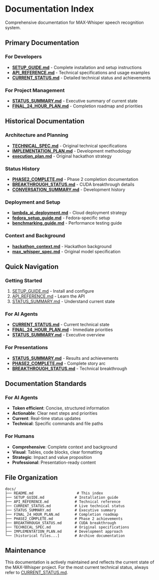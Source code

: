 # Documentation Index

Comprehensive documentation for MAX-Whisper speech recognition system.

## Primary Documentation

### For Developers
- **[SETUP_GUIDE.md](SETUP_GUIDE.md)** - Complete installation and setup instructions
- **[API_REFERENCE.md](API_REFERENCE.md)** - Technical specifications and usage examples
- **[CURRENT_STATUS.md](CURRENT_STATUS.md)** - Detailed technical status and achievements

### For Project Management
- **[STATUS_SUMMARY.md](STATUS_SUMMARY.md)** - Executive summary of current state
- **[FINAL_24_HOUR_PLAN.md](FINAL_24_HOUR_PLAN.md)** - Completion roadmap and priorities

## Historical Documentation

### Architecture and Planning
- **[TECHNICAL_SPEC.md](TECHNICAL_SPEC.md)** - Original technical specifications
- **[IMPLEMENTATION_PLAN.md](IMPLEMENTATION_PLAN.md)** - Development methodology
- **[execution_plan.md](execution_plan.md)** - Original hackathon strategy

### Status History
- **[PHASE2_COMPLETE.md](PHASE2_COMPLETE.md)** - Phase 2 completion documentation
- **[BREAKTHROUGH_STATUS.md](BREAKTHROUGH_STATUS.md)** - CUDA breakthrough details
- **[CONVERSATION_SUMMARY.md](CONVERSATION_SUMMARY.md)** - Development history

### Deployment and Setup
- **[lambda_ai_deployment.md](lambda_ai_deployment.md)** - Cloud deployment strategy
- **[fedora_setup_guide.md](fedora_setup_guide.md)** - Fedora-specific setup
- **[benchmarking_guide.md](benchmarking_guide.md)** - Performance testing guide

### Context and Background
- **[hackathon_context.md](hackathon_context.md)** - Hackathon background
- **[max_whisper_spec.md](max_whisper_spec.md)** - Original model specification

## Quick Navigation

### Getting Started
1. [SETUP_GUIDE.md](SETUP_GUIDE.md) - Install and configure
2. [API_REFERENCE.md](API_REFERENCE.md) - Learn the API
3. [STATUS_SUMMARY.md](STATUS_SUMMARY.md) - Understand current state

### For AI Agents
- **[CURRENT_STATUS.md](CURRENT_STATUS.md)** - Current technical state
- **[FINAL_24_HOUR_PLAN.md](FINAL_24_HOUR_PLAN.md)** - Immediate priorities
- **[STATUS_SUMMARY.md](STATUS_SUMMARY.md)** - Executive overview

### For Presentations
- **[STATUS_SUMMARY.md](STATUS_SUMMARY.md)** - Results and achievements
- **[PHASE2_COMPLETE.md](PHASE2_COMPLETE.md)** - Complete story arc
- **[BREAKTHROUGH_STATUS.md](BREAKTHROUGH_STATUS.md)** - Technical breakthrough

## Documentation Standards

### For AI Agents
- **Token efficient**: Concise, structured information
- **Actionable**: Clear next steps and priorities
- **Current**: Real-time status updates
- **Technical**: Specific commands and file paths

### For Humans
- **Comprehensive**: Complete context and background
- **Visual**: Tables, code blocks, clear formatting
- **Strategic**: Impact and value proposition
- **Professional**: Presentation-ready content

## File Organization

```
docs/
├── README.md                    # This index
├── SETUP_GUIDE.md              # Installation guide
├── API_REFERENCE.md            # Technical reference
├── CURRENT_STATUS.md           # Live technical status
├── STATUS_SUMMARY.md           # Executive summary
├── FINAL_24_HOUR_PLAN.md       # Completion roadmap
├── PHASE2_COMPLETE.md          # Phase 2 achievements
├── BREAKTHROUGH_STATUS.md      # CUDA breakthrough
├── TECHNICAL_SPEC.md           # Original specifications
├── IMPLEMENTATION_PLAN.md      # Development approach
└── [historical files...]       # Archive documentation
```

## Maintenance

This documentation is actively maintained and reflects the current state of the MAX-Whisper project. For the most current technical status, always refer to [CURRENT_STATUS.md](CURRENT_STATUS.md).